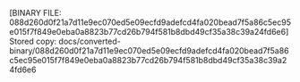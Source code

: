 [BINARY FILE: 088d260d0f21a7d11e9ec070ed5e09ecfd9adefcd4fa020bead7f5a86c5ec95e015f7f849e0eba0a8823b77cd26b794f581b8dbd49cf35a38c39a24fd6e6]
Stored copy: docs/converted-binary/088d260d0f21a7d11e9ec070ed5e09ecfd9adefcd4fa020bead7f5a86c5ec95e015f7f849e0eba0a8823b77cd26b794f581b8dbd49cf35a38c39a24fd6e6
